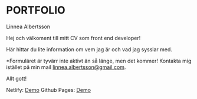 # PORTFOLIO
Linnea Albertsson

Hej och välkoment till mitt CV som front end developer!

Här hittar du lite information om vem jag är och vad jag sysslar med. 

*Formuläret är tyvärr inte aktivt än så länge, men det kommer! Kontakta mig istället på min mail linnea.albertsson@gmail.com.

Allt gott!

 Netlify: [Demo](https://linneaalbertsson-portfolio.netlify.app/)
 Github Pages: [Demo](https://liinneea-a.github.io/PORTFOLIO/)

